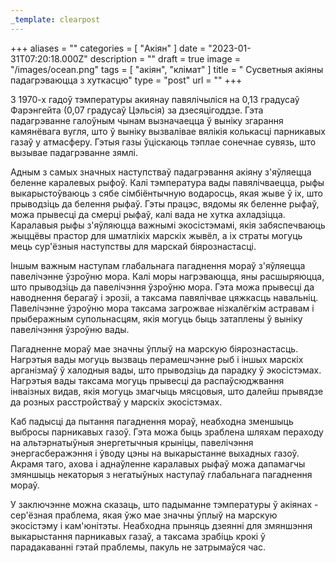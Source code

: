 ```yaml
---
_template: clearpost
---
```



+++
aliases = ""
categories = [ "Акiян" ]
date = "2023-01-31T07:20:18.000Z"
description = ""
draft = true
image = "/images/ocean.png"
tags = [ "акіян", "клiмат" ]
title = " Сусветныя акіяны падагрэваюцца з хуткасцю"
type = "post"
url = ""
+++


З 1970-х гадоў тэмпературы акиянау павялічыліся на 0,13 градусаў Фарэнгейта (0,07 градусаў Цэльсія) за дзесяцігоддзе. Гэта падагрэванне галоўным чынам вызначаецца ў выніку згарання камянёвага вугля, што ў выніку вызвалівае вялікія колькасці парникавых газаў у атмасферу. Гэтыя газы ўціскаюць тэплае сонечнае сувязь, што вызывае падагрэванне зямлі.

Адным з самых значных наступстваў падагрэвання акіяну з'яўляецца беленне каралевых рыфоў. Калі тэмпература вады павялічваецца, рыфы выкарыстоўваюць з сябе сімбіёнтычную водаросць, якая жыве ў іх, што прыводзіць да белення рыфаў. Гэты працэс, вядомы як беленне рыфаў, можа прывесці да смерці рыфаў, калі вада не хутка ахладзіцца. Каралавыя рыфы з'яўляюцца важнымі экосістэмамі, якія забяспечваюць жыццёвы прастор для шматлікіх марскіх жывёл, а іх страты могуць мець сур'ёзныя наступствы для марскай біярознастасці.

Іншым важным наступам глабальнага пагаднення мораў з'яўляецца павелічэнне ўзроўню мора. Калі моры нагрэваюцца, яны расшыряюцца, што прыводзіць да павелічэння ўзроўню мора. Гэта можа прывесці да наводнення берагаў і эрозіі, а таксама павялічвае цяжкасць навальніц. Павелічэнне ўзроўню мора таксама загрожвае нізкалёгкім астравам і прыберажным супольнасцям, якія могуць быць затаплены ў выніку павелічэння ўзроўню вады.

Пагадненне мораў мае значны ўплыў на марскую біярознастасць. Нагрэтыя вады могуць вызваць перамешчэнне рыб і іншых марскіх арганізмаў ў халодныя вады, што прыводзіць да парадку ў экосістэмах. Нагрэтыя вады таксама могуць прывесці да распаўсюджвання інваізных видав, якія могуць змагчыць мясцовыя, што далейш прывядзе да розных расстройстваў у марскіх экосістэмах.

Каб падысці да пытання пагаднення мораў, неабходна зменшыць выбросы парникавых газоў. Гэта можа быць зраблена шляхам пераходу на альтэрнатыўныя энергетычныя крыніцы, павелічэння энергасберажэння і ўводу цэны на выкарыстанне выхадных газоў. Акрамя таго, ахова і аднаўленне каралавых рыфаў можа дапамагчы змяншыць некаторыя з негатыўных наступаў глабальнага пагаднення мораў.

У заключэнне можна сказаць, што падыманне тэмпературы ў акіянах - сер'ёзная праблема, якая ўжо мае значны ўплыў на марскую экосістэму і кам'юнітэты. Неабходна прыняць дзеянні для змяншэння выкарыстання парникавых газаў, а таксама зрабіць крокі ў парадакаванні гэтай праблемы, пакуль не затрымаўся час.
